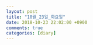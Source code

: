 ```yaml
---
layout: post
title: "10월_23일_화요일"
date: 2018-10-23 22:02:00 +0900
comments: true 
categories: [diary] 
---
```


